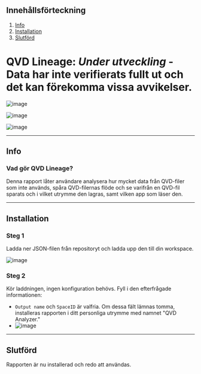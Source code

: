 ## Innehållsförteckning
1. [Info](#info)
2. [Installation](#installation)
3. [Slutförd](#slutförd)

# QVD Lineage: _Under utveckling_ - Data har inte verifierats fullt ut och det kan förekomma vissa avvikelser.


![image](https://github.com/user-attachments/assets/d6defb3f-a0d1-404e-bdaa-cc64893e4f6f)


![image](https://github.com/user-attachments/assets/f48db4b3-2d8e-4301-903d-f1fc95ba898b)


![image](https://github.com/user-attachments/assets/534dccf0-6c27-4caa-9312-eb2f92a64432)

---

## Info
### Vad gör QVD Lineage?
Denna rapport låter användare analysera hur mycket data från QVD-filer som inte används, spåra QVD-filernas flöde och se varifrån en QVD-fil sparats och i vilket utrymme den lagras, samt vilken app som läser den.

---

## Installation
### Steg 1
Ladda ner JSON-filen från repositoryt och ladda upp den till din workspace.

![image](https://github.com/user-attachments/assets/52a54133-7824-4a2d-be11-0e55aae2215a)

### Steg 2
Kör laddningen, ingen konfiguration behövs. Fyll i den efterfrågade informationen:
- `Output name` och `SpaceID` är valfria. Om dessa fält lämnas tomma, installeras rapporten i ditt personliga utrymme med namnet "QVD Analyzer."
- ![image](https://github.com/user-attachments/assets/560e4e4a-fee5-40a4-9ab0-190742a53a16)


---

## Slutförd
Rapporten är nu installerad och redo att användas.
